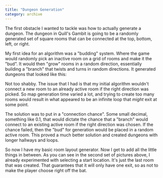 ```yaml
---
title: "Dungeon Generation"
category: archive
---
```

The first obstacle I wanted to tackle was how to actually generate a dungeon. The dungeon in Quill's Gambit is going to be a randomly generated set of square rooms that can be connected at the top, bottom, left, or right.

My first idea for an algorithm was a "budding" system. Where the game would randomly pick an inactive room on a grid of rooms and make it the "bud". It would then "grow" rooms in a random direction, essentially building a "branch" that twists and turns in random directions. It generated dungeons that looked like this:

Not too shabby. The issue that I had is that my initial algorithm wouldn't connect a new room to an already active room if the right direction was picked. So map generation time varied a lot, and trying to create too many rooms would result in what appeared to be an infinite loop that *might* exit at some point.

The solution was to put in a "connection chance". Some small decimal, something like 0.1, that would dictate the chance that a "branch" would connect to an existing active room if the right direction was chosen. If the chance failed, then the "bud" for generation would be placed in a random active room. This proved a much better solution and created dungeons with longer hallways and loops.

So now I have my basic room layout generator. Now I get to add all the little things in between. As you can see in the second set of pictures above, I already experimented with selecting a start location. It's just the last room that was created. That guarantees that it will only have one exit, so as not to make the player choose right off the bat.